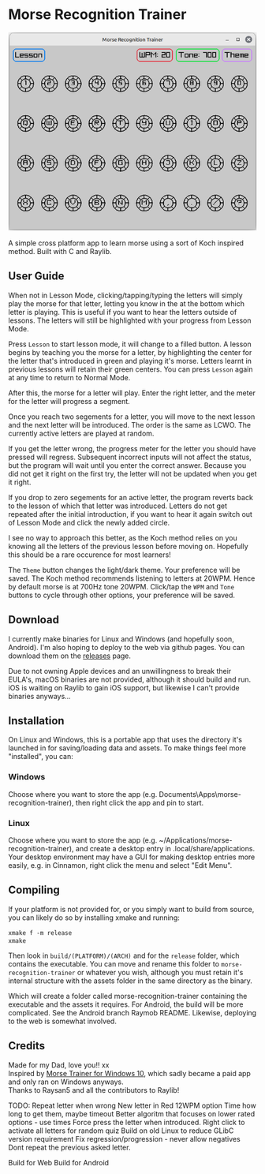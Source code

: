 # Morse Recognition Trainer

![screenshot](assets/screenshot.png)

A simple cross platform app to learn morse using a sort of Koch inspired method. 
Built with C and Raylib.

## User Guide

When not in Lesson Mode, clicking/tapping/typing the letters will simply play the morse for that letter, letting you know in the at the bottom which letter is playing. This is useful if you want to hear the letters outside of lessons. The letters will still be highlighted with your progress from Lesson Mode.

Press `Lesson` to start lesson mode, it will change to a filled button. A lesson begins by teaching you the morse for a letter, by highlighting the center for the letter that's introduced in green and playing it's morse. Letters learnt in previous lessons will retain their green centers. You can press `Lesson` again at any time to return to Normal Mode.

After this, the morse for a letter will play. Enter the right letter, and the meter for the letter will progress a segment.

Once you reach two segements for a letter, you will move to the next lesson and the next letter will be introduced. 
The order is the same as LCWO. The currently active letters are played at random.

If you get the letter wrong, the progress meter for the letter you should have pressed will regress. Subsequent incorrect inputs will not affect the status, but the program will wait until you enter the correct answer. Because you did not get it right on the first try, the letter will not be updated when you get it right.

If you drop to zero segements for an active letter, the program reverts back to the lesson of which that letter was introduced. Letters do not get repeated after the initial introduction, if you want to hear it again switch out of Lesson Mode and click the newly added circle.

I see no way to approach this better, as the Koch method relies on you knowing all the letters of the previous lesson before moving on. Hopefully this should be a rare occurence for most learners!

The `Theme` button changes the light/dark theme. Your preference will be saved.
The Koch method recommends listening to letters at 20WPM. Hence by default morse is at 700Hz tone 20WPM.
Click/tap the `WPM` and `Tone` buttons to cycle through other options, your preference will be saved.

## Download
I currently make binaries for Linux and Windows (and hopefully soon, Android). I'm also hoping to deploy to the web via github pages. You can download them on the [releases](https://github.com/M0JXD/morse-recognition-trainer/releases) page.

Due to not owning Apple devices and an unwillingness to break their EULA's, macOS binaries are not provided, although it should build and run.
iOS is waiting on Raylib to gain iOS support, but likewise I can't provide binaries anyways...

## Installation

On Linux and Windows, this is a portable app that uses the directory it's launched in for saving/loading data and assets.
To make things feel more "installed", you can:

### Windows
Choose where you want to store the app (e.g. Documents\Apps\morse-recognition-trainer), then right click the app and pin to start.

### Linux
Choose where you want to store the app (e.g. ~/Applications/morse-recognition-trainer), and create a desktop entry in .local/share/applications.
Your desktop environment may have a GUI for making desktop entries more easily, e.g. in Cinnamon, right click the menu and select "Edit Menu".

## Compiling
If your platform is not provided for, or you simply want to build from source, you can likely do so by installing xmake and running:

```
xmake f -m release
xmake
```

Then look in `build/(PLATFORM)/(ARCH)` and for the `release` folder, which contains the executable. 
You can move and rename this folder to `morse-recognition-trainer` or whatever you wish, although you must retain it's internal structure with the assets folder in the same directory as the binary.

Which will create a folder called morse-recognition-trainer containing the executable and the assets it requires.
For Android, the build will be more complicated. See the Android branch Raymob README.
Likewise, deploying to the web is somewhat involved.

## Credits
Made for my Dad, love you!! xx <br>
Inspired by [Morse Trainer for Windows 10](https://apps.microsoft.com/detail/9wzdncrdlzhg?hl=en-us&gl=US), which sadly became a paid app and only ran on Windows anyways. <br>
Thanks to Raysan5 and all the contributors to Raylib! <br>

TODO:
Repeat letter when wrong
New letter in Red
12WPM option
Time how long to get them, maybe timeout
Better algoritm that focuses on lower rated options - use times
Force press the letter when introduced.
Right click to activate all letters for random quiz
Build on old Linux to reduce GLibC version requirement
Fix regression/progression - never allow negatives
Dont repeat the previous asked letter.

Build for Web
Build for Android